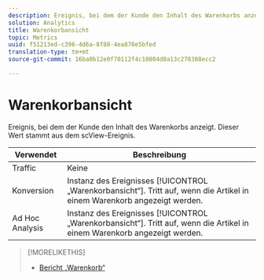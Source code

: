 ```yaml
---
description: Ereignis, bei dem der Kunde den Inhalt des Warenkorbs anzeigt. Dieser Wert stammt aus dem scView-Ereignis.
solution: Analytics
title: Warenkorbansicht
topic: Metrics
uuid: f51213ed-c396-4d6a-8f88-4ea870e5bfed
translation-type: tm+mt
source-git-commit: 16ba0b12e0f70112f4c10804d0a13c278388ecc2

---
```



# Warenkorbansicht

Ereignis, bei dem der Kunde den Inhalt des Warenkorbs anzeigt. Dieser Wert stammt aus dem scView-Ereignis.

| Verwendet | Beschreibung |
|---|---|
| Traffic | Keine |
| Konversion | Instanz des Ereignisses [!UICONTROL „Warenkorbansicht“]. Tritt auf, wenn die Artikel in einem Warenkorb angezeigt werden. |
| Ad Hoc Analysis  | Instanz des Ereignisses [!UICONTROL „Warenkorbansicht“]. Tritt auf, wenn die Artikel in einem Warenkorb angezeigt werden. |

>[!MORELIKETHIS]
>
>* [Bericht „Warenkorb“](/help/components/c-variables/dimensionslist/reports-shopping-cart.md)

